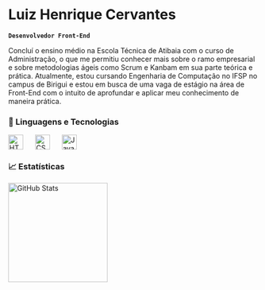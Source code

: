 # Luiz Henrique Cervantes

**`Desenvolvedor Front-End`**

Concluí o ensino médio na Escola Técnica de Atibaia com o curso de Administração, o que me permitiu conhecer mais sobre o ramo empresarial e sobre metodologias ágeis como Scrum e Kanbam em sua parte teórica e prática. Atualmente, estou cursando Engenharia de Computação no IFSP no campus de Birigui e estou em busca de uma vaga de estágio na área de Front-End com o intuito de aprofundar e aplicar meu conhecimento de maneira prática.

### 🔧 Linguagens e Tecnologias

<img 
    align="center" 
    alt="HTML"
    title="HTML" 
    width="30px" 
    style="padding-right: 20px;" 
    src="https://cdn.jsdelivr.net/gh/devicons/devicon@latest/icons/html5/html5-original.svg" 
/>
<img 
    align="center" 
    alt="CSS" 
    title="CSS"
    width="30px" 
    style="padding-right: 20px;" 
    src="https://cdn.jsdelivr.net/gh/devicons/devicon@latest/icons/css3/css3-original.svg" 
/>
<img 
    align="center"
    alt="JavaScript" 
    title="JavaScript"
    width="30px" 
    style="padding-right: 10px;" 
    src="https://cdn.jsdelivr.net/gh/devicons/devicon@latest/icons/javascript/javascript-original.svg" 
/>
<br/>

### 📈 Estatísticas

<p>

<img 
      align="left" 
      alt="GitHub Stats" 
      height="200" 
      src="https://github-readme-stats.vercel.app/api/top-langs/?username=larissakich&theme=tokyonight&layout=compact&custom_title=Tecnologias&langs_count=9" 
  />

</p>
